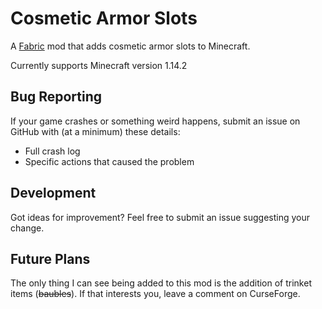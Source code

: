 # Cosmetic Armor Slots

A [Fabric](fabricmc.net) mod that adds cosmetic armor slots to Minecraft.

Currently supports Minecraft version 1.14.2

## Bug Reporting
If your game crashes or something weird happens, submit an issue on GitHub with (at a minimum) these details:
* Full crash log
* Specific actions that caused the problem

## Development
Got ideas for improvement? Feel free to submit an issue suggesting your change.

## Future Plans
The only thing I can see being added to this mod is the addition of trinket items (~~baubles~~). If that interests you, leave a comment on CurseForge.